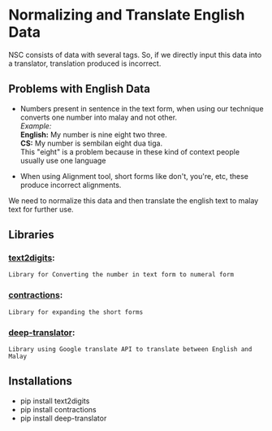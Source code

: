 # Normalizing and Translate English Data
NSC consists of data with several tags. So, if we directly input this data into a translator, translation produced is incorrect. 
## Problems with English Data
- Numbers present in sentence in the text form, when using our technique converts one number into malay and not other.<br />
*Example:* <br />
**English:** My number is nine eight two three.<br />
**CS:**      My number is sembilan eight dua tiga.<br />
This "eight" is a problem because in these kind of context people usually use one language<br />

- When using Alignment tool, short forms like don't, you're, etc, these produce incorrect alignments.

We need to normalize this data and then translate the english text to malay text for further use.

## Libraries
### [text2digits](https://pypi.org/project/text2digits/):
    Library for Converting the number in text form to numeral form
### [contractions](https://pypi.org/project/contractions/):
    Library for expanding the short forms
### [deep-translator](https://pypi.org/project/deep-translator/):
    Library using Google translate API to translate between English and Malay

## Installations
- pip install text2digits
- pip install contractions
- pip install deep-translator
